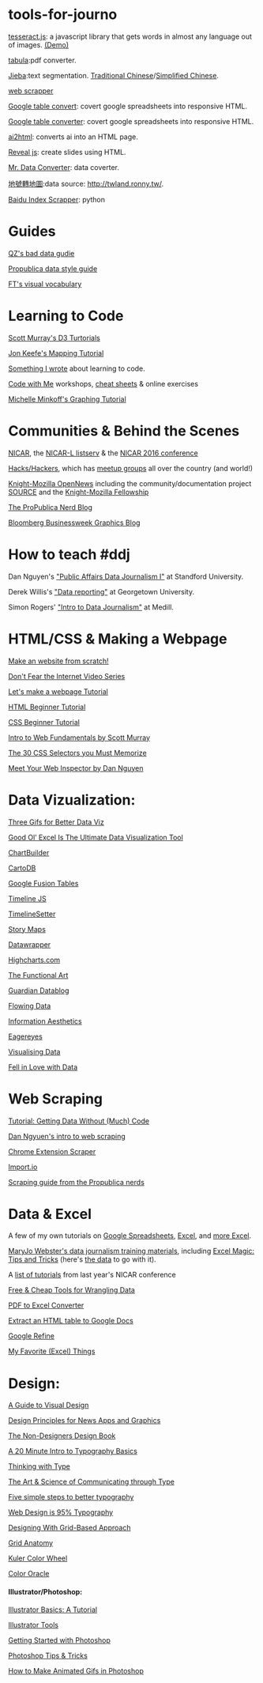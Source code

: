 # tools-for-journo

[tesseract.js](https://github.com/naptha/tesseract.js#tesseractjs): a javascript library that gets words in almost any language out of images. [(Demo)](http://tesseract.projectnaptha.com/)

[tabula](http://tabula.technology/):pdf converter.

[Jieba](https://github.com/fxsjy/jieba):text segmentation. [Traditional Chinese](https://github.com/ldkrsi/jieba-zh_TW)/[Simplified Chinese](https://github.com/fxsjy/jieba).

[web scrapper](https://github.com/lorien/awesome-web-scraping)

[Google table convert](https://github.com/jsvine/google-table-converter): covert google spreadsheets into responsive HTML.

[Google table converter](https://github.com/jsvine/google-table-converter): covert google spreadsheets into responsive HTML.

[ai2html](https://github.com/cedricsam/ai2html): converts ai into an HTML page.

[Reveal js](https://github.com/hakimel/reveal.js): create slides using HTML.

[Mr. Data Converter](http://shancarter.github.io/mr-data-converter/): data coverter.

[地號轉地圖](http://codepen.io/dz1984/full/NqgVPj/):data source: http://twland.ronny.tw/.

[Baidu Index Scrapper](https://github.com/longxiaofei/spider-BaiduIndex): python


# Guides
[QZ's bad data gudie](https://github.com/Quartz/bad-data-guide)

[Propublica data style guide](https://github.com/propublica/guides)

[FT's visual vocabulary](https://www.ft.com/content/304419ec-63a3-11e6-8310-ecf0bddad227)


# Learning to Code

[Scott Murray's D3 Turtorials](//chimera.labs.oreilly.com/books/1230000000345/index.html)

[Jon Keefe's Mapping Tutorial](//johnkeefe.net/once-upon-a-datum-mapmaking-on-news-time)

[Something I wrote](https://www.propublica.org/nerds/item/new-years-resolution-learn-to-code) about learning to code.

[Code with Me](//codewithme.us/portland/exercises.html) workshops, [cheat sheets](https://docs.google.com/document/d/1KJ-2tQ2znUvdf2uMrpNMeFjiQZYRAM_6sIlAtvXZJYg/edit) & online exercises

[Michelle Minkoff's Graphing Tutorial](//michelleminkoff.com/crime-stats/crime-graphing-walkthrough.html)

# Communities & Behind the Scenes

[NICAR](//www.ire.org/nicar/), the [NICAR-L listserv](https://www.ire.org/resource-center/listservs/subscribe-nicar-l/) & the [NICAR 2016 conference](https://ire.org/conferences/)

[Hacks/Hackers](//hackshackers.meetup.com/), which has [meetup groups](//www.meetup.com/hacks-hackers-nyc/) all over the country (and world!)

[Knight-Mozilla OpenNews](https://www.opennews.org/) including the community/documentation project [SOURCE](https://source.opennews.org/en-US/) and the [Knight-Mozilla Fellowship](https://www.opennews.org/what/fellowships/)

[The ProPublica Nerd Blog](https://www.propublica.org/nerds)

[Bloomberg Businessweek Graphics Blog](//bizweekgraphics.tumblr.com/)

# How to teach #ddj 

Dan Nguyen's ["Public Affairs Data Journalism I"](http://www.padjo.org/course_schedule/) at Standford University.

Derek Willis's ["Data reporting"](http://dwillis.github.io/data-reporting/index.html) at Georgetown University.

Simon Rogers' ["Intro to Data Journalism"](http://simonrogers.github.io/datajournalism/) at Medill. 


# HTML/CSS & Making a Webpage

[Make an website from scratch!](http://lenagroeger.s3.amazonaws.com/makeawebsite/makeawebsite.html)

[Don't Fear the Internet Video Series](//www.dontfeartheinternet.com/)

[Let's make a webpage Tutorial](html-css-lab.html)

[HTML Beginner Tutorial](//htmldog.com/guides/html/beginner/)

[CSS Beginner Tutorial](//htmldog.com/guides/css/beginner/)

[Intro to Web Fundamentals by Scott Murray](//chimera.labs.oreilly.com/books/1230000000345/ch03.html#_the_web)

[](//chimera.labs.oreilly.com/books/1230000000345/ch03.html#_the_web)

[](//chimera.labs.oreilly.com/books/1230000000345/ch03.html#_the_web)[The 30 CSS Selectors you Must Memorize](//net.tutsplus.com/tutorials/html-css-techniques/the-30-css-selectors-you-must-memorize/)

[](//net.tutsplus.com/tutorials/html-css-techniques/the-30-css-selectors-you-must-memorize/)

[](//net.tutsplus.com/tutorials/html-css-techniques/the-30-css-selectors-you-must-memorize/)[Meet Your Web Inspector by Dan Nguyen](//ruby.bastardsbook.com/chapters/web-inspecting-html/)

# Data Vizualization:

[Three Gifs for Better Data Viz](https://twitter.com/lenagroeger/status/586290878748196865)

[Good Ol’ Excel Is The Ultimate Data Visualization Tool](//insights.qunb.com/good-ol-excel-is-the-ultimate-data-visualization-tool-in-most-cases/)

[ChartBuilder](https://quartz.github.io/Chartbuilder/)

[CartoDB](https://cartodb.com/)

[Google Fusion Tables](//www.google.com/fusiontables/Home/)

[Timeline JS](//timeline.knightlab.com/)

[TimelineSetter](//propublica.github.com/timeline-setter/)

[Story Maps](//storymaps.arcgis.com/en/)

[Datawrapper](//datawrapper.de/)

[Highcharts.com](//www.highcharts.com/)

[The Functional Art](//www.thefunctionalart.com/)

[Guardian Datablog](//www.guardian.co.uk/news/datablog)

[Flowing Data]( //flowingdata.com/)

[Information Aesthetics](//infosthetics.com/)

[Eagereyes](//eagereyes.org/)

[Visualising Data](//www.visualisingdata.com/)

[Fell in Love with Data](//fellinlovewithdata.com/)

# Web Scraping

[Tutorial: Getting Data Without (Much) Code](gettingdata.html)

[Dan Ngyuen's intro to web scraping](//ruby.bastardsbook.com/chapters/web-scraping/)

[Chrome Extension Scraper](https://chrome.google.com/webstore/detail/scraper/mbigbapnjcgaffohmbkdlecaccepngjd?hl=en)

[Import.io](https://import.io/)

[Scraping guide from the Propublica nerds](//www.propublica.org/nerds/item/doc-dollars-guides-collecting-the-data)

# Data & Excel

A few of my own tutorials on [Google Spreadsheets](//lenagroeger.s3.amazonaws.com/talks/orlando/exercises/Spreadsheets/spreadsheetslab.html), [Excel](//lenagroeger.s3.amazonaws.com/talks/orlando/exercises/Excel/excelmaplab.html), and [more Excel](//lenagroeger.s3.amazonaws.com/talks/orlando/exercises/ExcelMath/math.html).

[MaryJo Webster's data journalism training materials](https://mjwebster.github.io/DataJ/), including [Excel Magic: Tips and Tricks](https://mjwebster.github.io/DataJ/tipsheets/ExcelMagic.pdf) (here's [the data](https://mjwebster.github.io/DataJ/spreadsheets/ExcelMagic.xlsx) to go with it).

A [list of tutorials](//blog.chryswu.com/2015/02/20/nicar-2015-slides-links-tutorials/) from last year's NICAR conference

[Free & Cheap Tools for Wrangling Data](//write30.com/assets/docs/data-tools-tipsheet.pdf)

[PDF to Excel Converter](//www.pdftoexcelonline.com/)

[Extract an HTML table to Google Docs](//eagereyes.org/data/scrape-tables-using-google-docs)

[Google Refine](//code.google.com/p/google-refine/)

[My Favorite (Excel) Things](//extra.twincities.com/car/mj/ExcelClassHandout.pdf)

# Design:

[A Guide to Visual Design](//www.visualmess.com/)

[Design Principles for News Apps and Graphics](https://source.opennews.org/en-US/learning/design-principles-news-apps-graphics/)

[The Non-Designers Design Book]( //www.amazon.com/Non-Designers-Design-Book-Robin-Williams/dp/0321534042)

[A 20 Minute Intro to Typography Basics](//design.tutsplus.com/articles/a-20-minute-intro-to-typography-basics--psd-3326)

[Thinking with Type](//www.amazon.com/Thinking-Type-2nd-revised-expanded/dp/1568989695)

[The Art & Science of Communicating through Type](//www.mightyfinegraphics.com/cg/typography.html)

[Five simple steps to better typography](//www.markboulton.co.uk/journal/five-simple-steps-to-better-typography)

[Web Design is 95% Typography](//ia.net/blog/the-web-is-all-about-typography-period)

[Designing With Grid-Based Approach](//www.smashingmagazine.com/2007/04/14/designing-with-grid-based-approach/)

[Grid Anatomy](//www.vanseodesign.com/web-design/grid-anatomy/)

[Kuler Color Wheel](https://kuler.adobe.com/create/color-wheel/)

[Color Oracle](//colororacle.org/)

#### Illustrator/Photoshop:

[Illustrator Basics: A Tutorial](//lenagroeger.s3.amazonaws.com/design/AiIntro.pdf)

[Illustrator Tools](https://helpx.adobe.com/illustrator/using/tool-galleries.html)

[Getting Started with Photoshop](//www.sitepoint.com/getting-started-photoshop/)

[Photoshop Tips & Tricks](https://github.com/lenagroeger/photoshop)

[How to Make Animated Gifs in Photoshop](https://github.com/lenagroeger/photoshop#animated-gif-simple-2-photo-animation)

